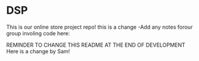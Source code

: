 # DSP
This is our online store project repo!
this is a change
-Add any notes forour group involing code here:

REMINDER TO CHANGE THIS README AT THE END OF DEVELOPMENT
Here is a change by Sam!
